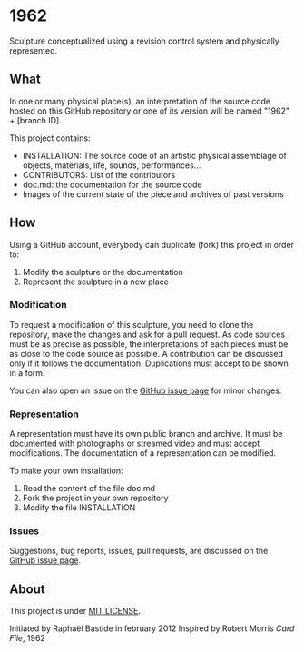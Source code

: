 # 1962

Sculpture conceptualized using a revision control system and physically represented.

## What

In one or many physical place(s), an interpretation of the source code hosted on this GitHub repository or one of its version will be named "1962" + [branch ID].

This project contains:

* INSTALLATION: The source code of an artistic physical assemblage of objects, materials, life, sounds, performances…
* CONTRIBUTORS: List of the contributors
* doc.md: the documentation for the source code
* Images of the current state of the piece and archives of past versions

## How

Using a GitHub account, everybody can duplicate (fork) this project in order to:

1. Modify the sculpture or the documentation
2. Represent the sculpture in a new place

### Modification

To request a modification of this sculpture, you need to clone the repository, make the changes and ask for a pull request.
As code sources must be as precise as possible, the interpretations of each pieces must be as close to the code source as possible.
A contribution can be discussed only if it follows the documentation.
Duplications must accept to be shown in a form.

You can also open an issue on the <a href="https://github.com/raphaelbastide/1962/issues">GitHub issue page</a> for minor changes.

### Representation

A representation must have its own public branch and archive. It must be documented with photographs or streamed video and must accept modifications.
The documentation of a representation can be modified.

To make your own installation:

1. Read the content of the file doc.md
2. Fork the project in your own repository
2. Modify the file INSTALLATION

### Issues

Suggestions, bug reports, issues, pull requests, are discussed on the <a href="https://github.com/raphaelbastide/1962/issues">GitHub issue page</a>.

## About

This project is under <a href="http://raphael.mit-license.org/">MIT LICENSE</a>.

Initiated by Raphaël Bastide in february 2012 
Inspired by Robert Morris _Card File_, 1962
